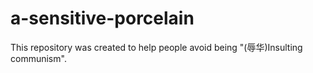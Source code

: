 # a-sensitive-porcelain
This repository was created to help people avoid being "(辱华)Insulting communism".
